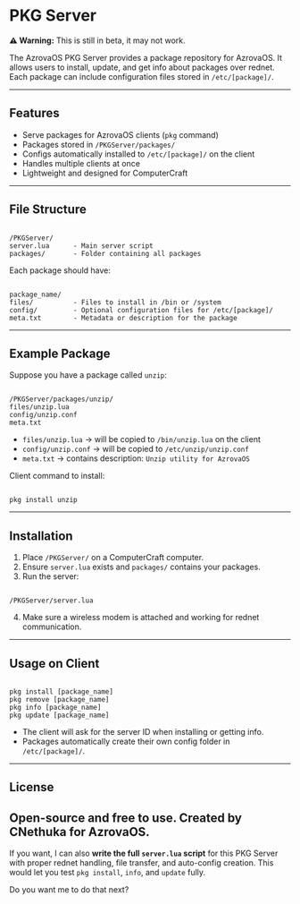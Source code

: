 # PKG Server 

**⚠️ Warning:** This is still in beta, it may not work.

The AzrovaOS PKG Server provides a package repository for AzrovaOS. It allows users to install, update, and get info about packages over rednet. Each package can include configuration files stored in `/etc/[package]/`.

---

## Features

- Serve packages for AzrovaOS clients (`pkg` command)  
- Packages stored in `/PKGServer/packages/`  
- Configs automatically installed to `/etc/[package]/` on the client  
- Handles multiple clients at once  
- Lightweight and designed for ComputerCraft

---

## File Structure

```

/PKGServer/
server.lua      - Main server script
packages/       - Folder containing all packages

```

Each package should have:  

```

package_name/
files/          - Files to install in /bin or /system
config/         - Optional configuration files for /etc/[package]/
meta.txt        - Metadata or description for the package

```

---

## Example Package

Suppose you have a package called `unzip`:

```

/PKGServer/packages/unzip/
files/unzip.lua
config/unzip.conf
meta.txt

```

- `files/unzip.lua` → will be copied to `/bin/unzip.lua` on the client  
- `config/unzip.conf` → will be copied to `/etc/unzip/unzip.conf`  
- `meta.txt` → contains description: `Unzip utility for AzrovaOS`  

Client command to install:

```

pkg install unzip

```

---

## Installation

1. Place `/PKGServer/` on a ComputerCraft computer.  
2. Ensure `server.lua` exists and `packages/` contains your packages.  
3. Run the server:  
```

/PKGServer/server.lua

```
4. Make sure a wireless modem is attached and working for rednet communication.  

---

## Usage on Client

```

pkg install [package_name]
pkg remove [package_name]
pkg info [package_name]
pkg update [package_name]

```

- The client will ask for the server ID when installing or getting info.  
- Packages automatically create their own config folder in `/etc/[package]/`.  

---

## License

Open-source and free to use. Created by CNethuka for AzrovaOS.
---

If you want, I can also **write the full `server.lua` script** for this PKG Server with proper rednet handling, file transfer, and auto-config creation. This would let you test `pkg install`, `info`, and `update` fully.

Do you want me to do that next?
